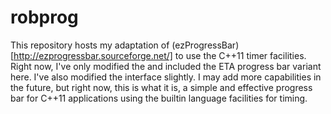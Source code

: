 robprog
=======

This repository hosts my adaptation of (ezProgressBar)[http://ezprogressbar.sourceforge.net/]
to use the C++11 timer facilities.  Right now, I've only modified the and included
the ETA progress bar variant here.  I've also modified the interface slightly.
I may add more capabilities in the future, but right now, this is what it is,
a simple and effective progress bar for C++11 applications using the builtin language
facilities for timing.